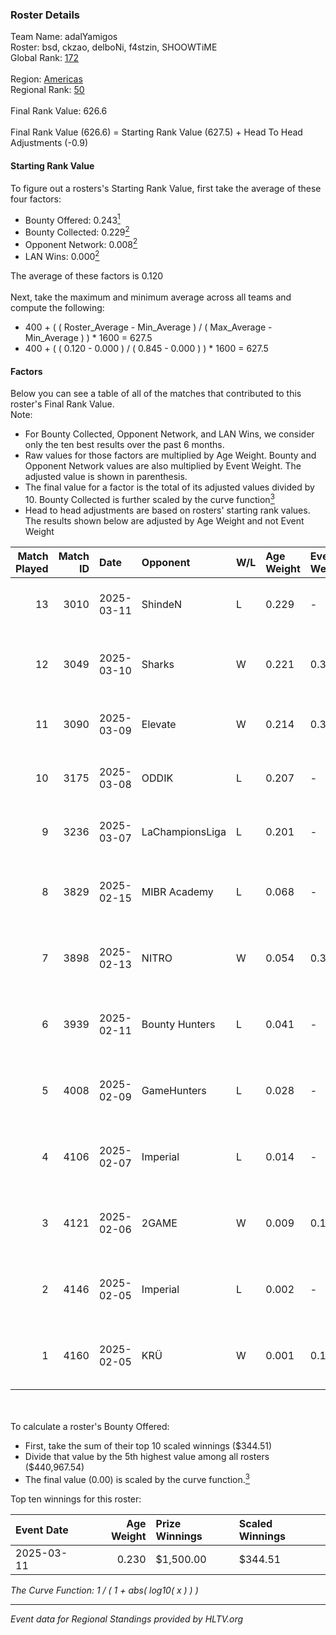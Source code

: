 ### Roster Details<br />
Team Name: adalYamigos<br />
Roster: bsd, ckzao, delboNi, f4stzin, SHOOWTiME<br />
Global Rank: [172](../../standings_global_2025_08_04.md)<br />
<br />
Region: [Americas]( ../../standings_americas_2025_08_04.md)<br />
Regional Rank: [50]( ../../standings_americas_2025_08_04.md)<br />
<br />
Final Rank Value:  626.6<br />
<br />
Final Rank Value (626.6) = Starting Rank Value (627.5) + Head To Head Adjustments (-0.9)<br />

#### Starting Rank Value<br />
To figure out a rosters's Starting Rank Value, first take the average of these four factors:<br />
- Bounty Offered: 0.243[<sup>1</sup>](#table2)
- Bounty Collected: 0.229[<sup>2</sup>](#table1)
- Opponent Network: 0.008[<sup>2</sup>](#table1)
- LAN Wins: 0.000[<sup>2</sup>](#table1)

The average of these factors is 0.120<br />
<br />
Next, take the maximum and minimum average across all teams and compute the following:<br />
- 400 + ( ( Roster_Average - Min_Average ) / ( Max_Average - Min_Average ) ) * 1600 = 627.5
- 400 + ( ( 0.120 - 0.000 ) / ( 0.845 - 0.000 ) ) * 1600 = 627.5


#### Factors<br />
Below you can see a table of all of the matches that contributed to this roster's Final Rank Value.<br />
Note:<br />

- For Bounty Collected, Opponent Network, and LAN Wins, we consider only the ten best results over the past 6 months.
- Raw values for those factors are multiplied by Age Weight. Bounty and Opponent Network values are also multiplied by Event Weight. The adjusted value is shown in parenthesis.
- The final value for a factor is the total of its adjusted values divided by 10. Bounty Collected is further scaled by the curve function[<sup>3</sup>](#curveFunction)
- Head to head adjustments are based on rosters' starting rank values. The results shown below are adjusted by Age Weight and not Event Weight
<span id="table1"></span><br />


| Match Played | Match ID | Date       | Opponent        | W/L | Age Weight | Event Weight | Bounty Collected | Opponent Network | LAN Wins  | H2H Adj. | Roster                                     |
| -: | -: | :- | :- | :- | :- | :- | :- | :- | :- | -: | :- |
|           13 |     3010 | 2025-03-11 | ShindeN         | L   | 0.229      | -            | -                | -                | -         |    -3.00 | bsd, ckzao, delboNi, f4stzin, SHOOWTiME    |
|           12 |     3049 | 2025-03-10 | Sharks          | W   | 0.221      | 0.371        | 0.053 (0.004)    | 0.669 (0.055)    | 0 (0.000) |     5.91 | ckzao, delboNi, f4stzin, fREQ, SHOOWTiME   |
|           11 |     3090 | 2025-03-09 | Elevate         | W   | 0.214      | 0.371        | 0.000 (0.000)    | 0.270 (0.021)    | 0 (0.000) |     2.52 | bsd, ckzao, delboNi, f4stzin, SHOOWTiME    |
|           10 |     3175 | 2025-03-08 | ODDIK           | L   | 0.207      | -            | -                | -                | -         |    -0.96 | bsd, ckzao, delboNi, f4stzin, SHOOWTiME    |
|            9 |     3236 | 2025-03-07 | LaChampionsLiga | L   | 0.201      | -            | -                | -                | -         |    -4.18 | bsd, ckzao, delboNi, f4stzin, SHOOWTiME    |
|            8 |     3829 | 2025-02-15 | MIBR Academy    | L   | 0.068      | -            | -                | -                | -         |    -1.13 | cass1n, ckzao, delboNi, f4stzin, SHOOWTiME |
|            7 |     3898 | 2025-02-13 | NITRO           | W   | 0.054      | 0.371        | 0.000 (0.000)    | 0.002 (0.000)    | 0 (0.000) |     0.49 | cass1n, ckzao, delboNi, f4stzin, SHOOWTiME |
|            6 |     3939 | 2025-02-11 | Bounty Hunters  | L   | 0.041      | -            | -                | -                | -         |    -0.45 | cass1n, ckzao, delboNi, f4stzin, SHOOWTiME |
|            5 |     4008 | 2025-02-09 | GameHunters     | L   | 0.028      | -            | -                | -                | -         |    -0.24 | cass1n, ckzao, delboNi, f4stzin, SHOOWTiME |
|            4 |     4106 | 2025-02-07 | Imperial        | L   | 0.014      | -            | -                | -                | -         |    -0.05 | cass1n, ckzao, delboNi, f4stzin, SHOOWTiME |
|            3 |     4121 | 2025-02-06 | 2GAME           | W   | 0.009      | 0.143        | 0.023 (0.000)    | 0.547 (0.001)    | 0 (0.000) |     0.19 | cass1n, ckzao, delboNi, f4stzin, SHOOWTiME |
|            2 |     4146 | 2025-02-05 | Imperial        | L   | 0.002      | -            | -                | -                | -         |    -0.01 | cass1n, ckzao, delboNi, f4stzin, SHOOWTiME |
|            1 |     4160 | 2025-02-05 | KRÜ             | W   | 0.001      | 0.143        | 0.005 (0.000)    | 0.333 (0.000)    | 0 (0.000) |     0.01 | cass1n, ckzao, delboNi, f4stzin, SHOOWTiME |

<br />
<span id="table2"></span><br />
To calculate a roster's Bounty Offered:<br />

- First, take the sum of their top 10 scaled winnings ($344.51)
- Divide that value by the 5th highest value among all rosters ($440,967.54)
- The final value (0.00) is scaled by the curve function.[<sup>3</sup>](#curveFunction)

Top ten winnings for this roster:<br />

| Event Date | Age Weight | Prize Winnings | Scaled Winnings |
| :- | -: | :- | :- |
| 2025-03-11 |      0.230 | $1,500.00      | $344.51         |


<span id="curveFunction"></span>_The Curve Function: 1 / ( 1 + abs( log10( x ) ) )_<br />

---
_Event data for Regional Standings provided by HLTV.org_<br />
